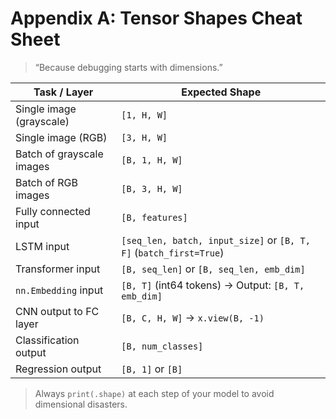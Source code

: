 # Appendix A: Tensor Shapes Cheat Sheet

> “Because debugging starts with dimensions.”

| Task / Layer               | Expected Shape                  |
|----------------------------|----------------------------------|
| Single image (grayscale)   | `[1, H, W]`                      |
| Single image (RGB)         | `[3, H, W]`                      |
| Batch of grayscale images  | `[B, 1, H, W]`                   |
| Batch of RGB images        | `[B, 3, H, W]`                   |
| Fully connected input      | `[B, features]`                 |
| LSTM input                 | `[seq_len, batch, input_size]` or `[B, T, F]` (`batch_first=True`) |
| Transformer input          | `[B, seq_len]` or `[B, seq_len, emb_dim]` |
| `nn.Embedding` input       | `[B, T]` (int64 tokens) → Output: `[B, T, emb_dim]` |
| CNN output to FC layer     | `[B, C, H, W]` → `x.view(B, -1)` |
| Classification output      | `[B, num_classes]`              |
| Regression output          | `[B, 1]` or `[B]`                |

> Always `print(.shape)` at each step of your model to avoid dimensional disasters.